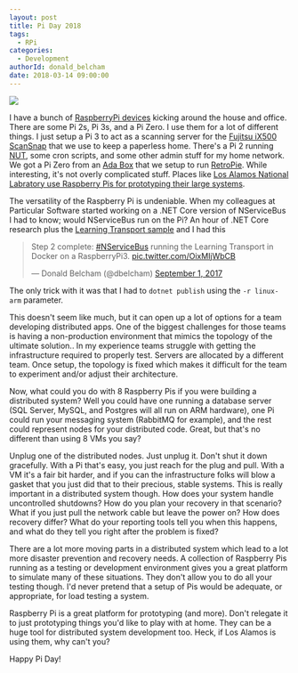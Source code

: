 ```yaml
---
layout: post
title: Pi Day 2018
tags:
  - RPi
categories:
  - Development
authorId: donald_belcham
date: 2018-03-14 09:00:00
---
```

![](https://www.igloocoder.com/images/RPi-Logo.png)

I have a bunch of [RaspberryPi devices](https://www.raspberrypi.org) kicking around the house and office. There are some Pi 2s, Pi 3s, and a Pi Zero. I use them for a lot of different things. I just setup a Pi 3 to act as a scanning server for the [Fujitsu iX500 ScanSnap](http://www.fujitsu.com/uk/products/computing/peripheral/scanners/scansnap/ix500/) that we use to keep a paperless home. There's a Pi 2 running [NUT](http://networkupstools.org/), some cron scripts, and some other admin stuff for my home network. We got a Pi Zero from an [Ada Box](https://www.adafruit.com/adabox/) that we setup to run [RetroPie](https://retropie.org.uk/). While interesting, it's not overly complicated stuff. Places like [Los Alamos National Labratory use Raspberry Pis for prototyping their large systems](https://www.youtube.com/watch?v=78H-4KqVvrg).
<!-- more -->
The versatility of the Raspberry Pi is undeniable. When my colleagues at Particular Software started working on a .NET Core version of NServiceBus I had to know; would NServiceBus run on the Pi? An hour of .NET Core research plus the [Learning Transport sample](https://docs.particular.net/samples/learning-transport/) and I had this

<blockquote class="twitter-tweet" data-lang="en"><p lang="en" dir="ltr">Step 2 complete: <a href="https://twitter.com/hashtag/NServiceBus?src=hash&amp;ref_src=twsrc%5Etfw">#NServiceBus</a> running the Learning Transport in Docker on a RaspberryPi3. <a href="https://t.co/OixMIjWbCB">pic.twitter.com/OixMIjWbCB</a></p>&mdash; Donald Belcham (@dbelcham) <a href="https://twitter.com/dbelcham/status/903418955989217280?ref_src=twsrc%5Etfw">September 1, 2017</a></blockquote>
<script async src="https://platform.twitter.com/widgets.js" charset="utf-8"></script>

The only trick with it was that I had to `dotnet publish` using the `-r linux-arm` parameter. 

This doesn't seem like much, but it can open up a lot of options for a team developing distributed apps. One of the biggest challenges for those teams is having a non-production environment that mimics the topology of the ultimate solution.. In my experience teams struggle with getting the infrastructure required to properly test. Servers are allocated by a different team. Once setup, the topology is fixed which makes it difficult for the team to experiment and/or adjust their architecture.

Now, what could you do with 8 Raspberry Pis if you were building a distributed system? Well you could have one running a database server (SQL Server, MySQL, and Postgres will all run on ARM hardware), one Pi could run your messaging system (RabbitMQ for example), and the rest could represent nodes for your distributed code. Great, but that's no different than using 8 VMs you say?

Unplug one of the distributed nodes. Just unplug it. Don't shut it down gracefully. With a Pi that's easy, you just reach for the plug and pull. With a VM it's a fair bit harder, and if you can the infrastructure folks will blow a gasket that you just did that to their precious, stable systems. This is really important in a distributed system though. How does your system handle uncontrolled shutdowns? How do you plan your recovery in that scenario? What if you just pull the network cable but leave the power on? How does recovery differ? What do your reporting tools tell you when this happens, and what do they tell you right after the problem is fixed?

There are a lot more moving parts in a distributed system which lead to a lot more disaster prevention and recovery needs. A collection of Raspberry Pis running as a testing or development environment gives you a great platform to simulate many of these situations. They don't allow you to do all your testing though. I'd never pretend that a setup of Pis would be adequate, or appropriate, for load testing a system.

Raspberry Pi is a great platform for prototyping (and more). Don't relegate it to just prototyping things you'd like to play with at home. They can be a huge tool for distributed system development too. Heck, if Los Alamos is using them, why can't you?

Happy Pi Day!